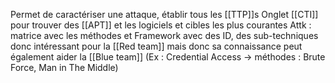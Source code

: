 Permet de caractériser une attaque, établir tous les [[TTP]]s 
Onglet [[CTI]] pour trouver des [[APT]] et les logiciels et cibles les plus courantes
Attk : matrice avec les méthodes et Framework avec des ID, des sub-techniques donc intéressant pour la [[Red team]] mais donc sa connaissance peut également aider la [[Blue team]]
(Ex : Credential Access -> méthodes : Brute Force, Man in The Middle)